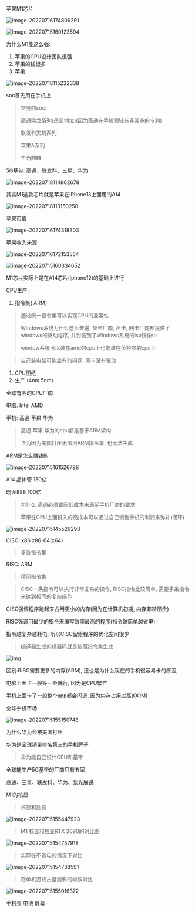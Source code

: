 苹果M1芯片

![image-20220716174809291](苹果M1芯片.assets/image-20220716174809291.png)

![image-20220715160123594](苹果M1芯片.assets/image-20220715160123594.png)



为什么M1能这么强:

1. 苹果的CPU设计团队很强
2. 苹果的钱很多
3. 苹果



![image-20220718115232338](苹果M1芯片.assets/image-20220718115232338.png)

soc首先用在手机上

> 常见的soc: 
>
> 高通晓龙系列(垄断地位)(因为高通在手机领域有非常多的专利)
>
> 联发科天玑系列
>
> 苹果A系列
>
> 华为麒麟

5G基带: 高通、联发科、三星、华为

![image-20220718114802678](苹果M1芯片.assets/image-20220718114802678.png)

其实M1这款芯片就是苹果在iPhone13上面用的A14

![image-20220718113150250](苹果M1芯片.assets/image-20220718113150250.png)

苹果市值

![image-20220716174318303](苹果M1芯片.assets/image-20220716174318303.png)

苹果收入来源

![image-20220716172153564](苹果M1芯片.assets/image-20220716172153564.png)



![image-20220715160334652](苹果M1芯片.assets/image-20220715160334652.png)



M1芯片实际上是在A14芯片(iphone12)的基础上进行

CPU生产:

1. 指令集( ARM)

> 通过统一指令集可以实现CPU的兼容性
>
> Windows系统为什么这么普遍, 显卡厂商, 声卡, 网卡厂商都提供了windows的驱动程序, 并封装到了Windows系统的iso镜像中
>
> window系统可以装在amd的cpu上也能装在英特尔的cpu上

> 自己装电脑可能会有的问题, 网卡没有驱动

1. CPU图纸 
2. 生产 (4nm 5nm)

全球有名的CPU厂商

电脑: Intel AMD

手机: 高通  苹果 华为

> 高通 苹果 华为的cpu都是基于ARM架构
>
> 华为因为美国打压无法用ARM指令集, 也无法生成

ARM是怎么赚钱的

![image-20220715161526798](苹果M1芯片.assets/image-20220715161526798.png)



A14 晶体管 150亿

晓龙888 100亿

> 为什么 高通必须要压低成本来满足手机厂商的要求
>
> 苹果在CPU上面投入的高成本可以通过自己销售手机的利润来弥补(闭环)

![image-20220715145526298](苹果M1芯片.assets/image-20220715145526298.png)



CISC: x86 x86-64(x64)

> 复杂指令集

RISC: ARM

> 精简指令集

> CISC一条指令可以执行非常复杂的操作, RISC指令比较简单, 需要多条指令来达到相同的复杂操作

CISC强调程序跑起来占用更小的内存(因为在计算机初期, 内存非常昂贵)

RISC强调用最少的指令来编写效率最高的程序(指令越简单越省电)

指令越复杂越耗电, 所以CISC留给程序的优化空间很少

> 编译器生成的机器码就是按照指令集生成

![img](https://img-blog.csdnimg.cn/20190731120304116.png?x-oss-process=image/watermark,type_ZmFuZ3poZW5naGVpdGk,shadow_10,text_aHR0cHM6Ly9ibG9nLmNzZG4ubmV0L3N0YXJ0ZXJfX19fXw==,size_16,color_FFFFFF,t_70)

区别:RISC需要更多的内存(ARM), 这也是为什么现在的手机很容易卡的原因, 

电脑上面卡一般等一会就行, 因为是CPU繁忙

手机上面卡了一般整个app都会闪退, 因为内存占用过高(OOM)

全球手机市场

![image-20220715155150748](苹果M1芯片.assets/image-20220715155150748.png)

为什么华为会被美国打压

华为是全球销量排名第三的手机牌子

> 华为能自己设计CPU和基带

全球能生产5G基带的厂商只有五家

高通、三星、联发科、华为、紫光展锐





M1的核显

> 核显和独显

![image-20220715155447923](苹果M1芯片.assets/image-20220715155447923.png)

>M1 核显和独显RTX 3090的对比图

![image-20220715154757918](苹果M1芯片.assets/image-20220715154757918.png)

> 实际在不省电的情况下对比

![image-20220715154738591](苹果M1芯片.assets/image-20220715154738591.png)

> 跑单机游戏古墓丽影的帧数对比

![image-20220715155016372](苹果M1芯片.assets/image-20220715155016372.png)



手机壳 电池 屏幕